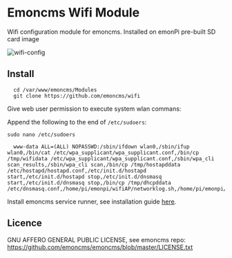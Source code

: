 # Emoncms Wifi Module 

Wifi configuration module for emoncms. Installed on emonPi pre-built SD card image 

![wifi-config](http://openenergymonitor.org/emon/sites/default/files/wifi-config.png)

## Install 
```
  cd /var/www/emoncms/Modules
  git clone https://github.com/emoncms/wifi
  ```
  
Give web user permission to execute system wlan commans:

Append the following to the end of `/etc/sudoers`:

  `sudo nano /etc/sudoers`
  
```
  www-data ALL=(ALL) NOPASSWD:/sbin/ifdown wlan0,/sbin/ifup wlan0,/bin/cat /etc/wpa_supplicant/wpa_supplicant.conf,/bin/cp /tmp/wifidata /etc/wpa_supplicant/wpa_supplicant.conf,/sbin/wpa_cli scan_results,/sbin/wpa_cli scan,/bin/cp /tmp/hostapddata /etc/hostapd/hostapd.conf,/etc/init.d/hostapd start,/etc/init.d/hostapd stop,/etc/init.d/dnsmasq start,/etc/init.d/dnsmasq stop,/bin/cp /tmp/dhcpddata /etc/dnsmasq.conf,/home/pi/emonpi/wifiAP/networklog.sh,/home/pi/emonpi/wifiAP/stopAP.sh
```

Install emoncms service runner, see installation guide [here](https://github.com/emoncms/emoncms/blob/master/scripts/services/install-service-runner-update.md).

## Licence

GNU AFFERO GENERAL PUBLIC LICENSE, see emoncms repo:<br>
https://github.com/emoncms/emoncms/blob/master/LICENSE.txt
